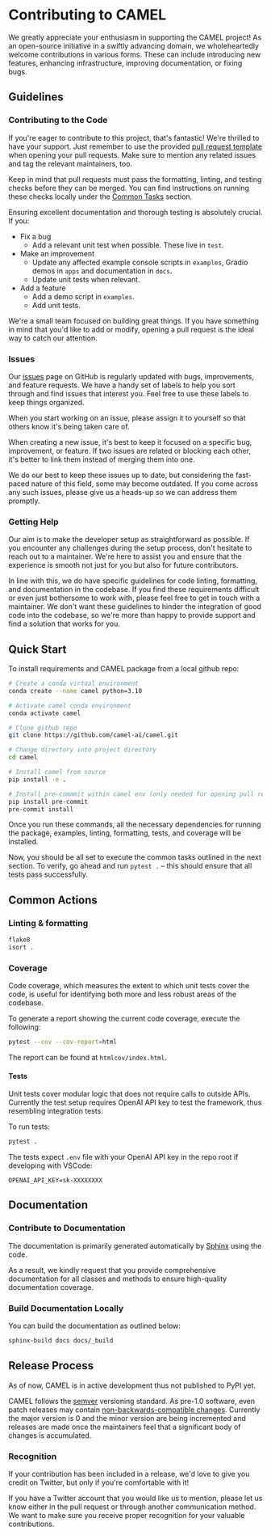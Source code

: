 # Contributing to CAMEL

We greatly appreciate your enthusiasm in supporting the CAMEL project! As an open-source initiative in a swiftly advancing domain, we wholeheartedly welcome contributions in various forms. These can include introducing new features, enhancing infrastructure, improving documentation, or fixing bugs.

## Guidelines

### Contributing to the Code

If you're eager to contribute to this project, that's fantastic! We're thrilled to have your support. Just remember to use the provided [pull request template](https://docs.github.com/en/get-started/quickstart/contributing-to-projects) when opening your pull requests. Make sure to mention any related issues and tag the relevant maintainers, too.

Keep in mind that pull requests must pass the formatting, linting, and testing checks before they can be merged. You can find instructions on running these checks locally under the [Common Tasks](#-common-tasks) section.

Ensuring excellent documentation and thorough testing is absolutely crucial. If you:
- Fix a bug
  - Add a relevant unit test when possible. These live in `test`.
- Make an improvement
  - Update any affected example console scripts in `examples`, Gradio demos in `apps` and documentation in `docs`.
  - Update unit tests when relevant.
- Add a feature
  - Add a demo script in `examples`.
  - Add unit tests.

We're a small team focused on building great things. If you have something in mind that you'd like to add or modify, opening a pull request is the ideal way to catch our attention.

### Issues

Our [issues](https://github.com/camel-ai/camel/issues) page on GitHub is regularly updated with bugs, improvements, and feature requests. We have a handy set of labels to help you sort through and find issues that interest you. Feel free to use these labels to keep things organized.

When you start working on an issue, please assign it to yourself so that others know it's being taken care of.

When creating a new issue, it's best to keep it focused on a specific bug, improvement, or feature. If two issues are related or blocking each other, it's better to link them instead of merging them into one.

We do our best to keep these issues up to date, but considering the fast-paced nature of this field, some may become outdated. If you come across any such issues, please give us a heads-up so we can address them promptly.

### Getting Help

Our aim is to make the developer setup as straightforward as possible. If you encounter any challenges during the setup process, don't hesitate to reach out to a maintainer. We're here to assist you and ensure that the experience is smooth not just for you but also for future contributors.

In line with this, we do have specific guidelines for code linting, formatting, and documentation in the codebase. If you find these requirements difficult or even just bothersome to work with, please feel free to get in touch with a maintainer. We don't want these guidelines to hinder the integration of good code into the codebase, so we're more than happy to provide support and find a solution that works for you.

## Quick Start

To install requirements and CAMEL package from a local github repo:

```bash
# Create a conda virtual environment
conda create --name camel python=3.10

# Activate camel conda environment
conda activate camel

# Clone github repo
git clone https://github.com/camel-ai/camel.git

# Change directory into project directory
cd camel

# Install camel from source
pip install -e .

# Install pre-commmit within camel env (only needed for opening pull requests)
pip install pre-commit
pre-commit install
```

Once you run these commands, all the necessary dependencies for running the package, examples, linting, formatting, tests, and coverage will be installed.

Now, you should be all set to execute the common tasks outlined in the next section. To verify, go ahead and run `pytest .` – this should ensure that all tests pass successfully.

## Common Actions

### Linting & formatting

```bash
flake8
isort .
```

### Coverage

Code coverage, which measures the extent to which unit tests cover the code, is useful for identifying both more and less robust areas of the codebase.

To generate a report showing the current code coverage, execute the following:

```bash
pytest --cov --cov-report=html
```

The report can be found at `htmlcov/index.html`.

#### Tests

Unit tests cover modular logic that does not require calls to outside APIs. Currently the test setup requires OpenAI API key to test the framework, thus resembling integration tests.

To run tests:

```bash
pytest .
```

The tests expect `.env` file with your OpenAI API key in the repo root if developing with VSCode:
```
OPENAI_API_KEY=sk-XXXXXXXX
```

## Documentation

### Contribute to Documentation

The documentation is primarily generated automatically by [Sphinx](https://www.sphinx-doc.org/en/master/) using the code.

As a result, we kindly request that you provide comprehensive documentation for all classes and methods to ensure high-quality documentation coverage.

### Build Documentation Locally

You can build the documentation as outlined below:

```bash
sphinx-build docs docs/_build
```

## Release Process

As of now, CAMEL is in active development thus not published to PyPI yet.

CAMEL follows the [semver](https://semver.org/) versioning standard. As pre-1.0 software, even patch releases may contain [non-backwards-compatible changes](https://semver.org/#spec-item-4). Currently the major version is 0 and the minor version are being incremented and releases are made once the maintainers feel that a significant body of changes is accumulated.

### Recognition

If your contribution has been included in a release, we'd love to give you credit on Twitter, but only if you're comfortable with it!

If you have a Twitter account that you would like us to mention, please let us know either in the pull request or through another communication method. We want to make sure you receive proper recognition for your valuable contributions.

